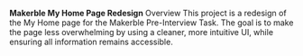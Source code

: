 **Makerble My Home Page Redesign**
Overview
This project is a redesign of the My Home page for the Makerble Pre-Interview Task. The goal is to make the page less overwhelming by using a cleaner, more intuitive UI, while ensuring all information remains accessible.
